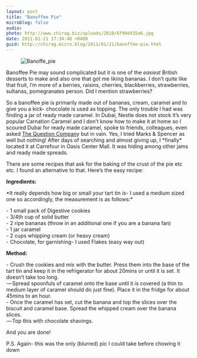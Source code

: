 ```yaml
---
layout: post
title: "Banoffee Pie"
microblog: false
audio: 
photo: http://www.chirag.biz/uploads/2018/6f90d435e6.jpg
date: 2011-01-21 17:34:48 +0400
guid: http://chirag.micro.blog/2011/01/21/banoffee-pie.html
---
```

<figure><img alt="Banoffe_pie" src="http://www.chirag.biz/uploads/2018/6f90d435e6.jpg"></figure><p>Banoffee Pie may sound complicated but it is one of the <em>easiest </em>British desserts to make and also one that got me liking bananas. I don’t quite like that fruit, I’m more of a berries, raisins, cherries, blackberries, strawberries, sultanas, pomegranates person. Did I mention strawberries?</p>
<p>So a banoffee pie is primarily made out of bananas, cream, caramel and to give you a kick- chocolate is used as topping. The only trouble I had was finding a jar of ready made caramel. In Dubai, Nestle does not stock it’s very popular Carnation Caramel and I don’t know how to make it at home so I scoured Dubai for ready made caramel, spoke to friends, colleagues, even asked <a href="http://www.thequestioncompany.com/" target="_blank">The Question Compan</a>y but in vain. Yes, I tried Marks &amp; Spencer as well but nothing! After days of searching and almost giving up, I *finally* located it at Carrefour in Oasis Center Mall. It was hiding among other jams and ready made spreads.</p>
<p>There are some recipes that ask for the baking of the crust of the pie etc etc. I found an alternative to that. Here’s the easy recipe:</p>
<p><strong>Ingredients:</strong></p>
<p>*It really depends how big or small your tart tin is- I used a medium sized one so accordingly, the measurement is as follows:*</p>
<p>- 1 small pack of Digestive cookies<br>- 3/4th cup of solid butter<br>- 2 ripe bananas (throw in an additional one if you are a banana fan)<br>- 1 jar caramel<br>- 2 cups whipping cream (or heavy cream)<br>- Chocolate, for garnishing- I used Flakes (easy way out)</p>
<p><strong>Method:</strong></p>
<p>- Crush the cookies and mix with the butter. Press them into the base of the tart tin and keep it in the refrigerator for about 20mins or until it is set. It doesn’t take too long.<br> — Spread spoonfuls of caramel onto the base until it is covered (a thin to medium layer of caramel should do just fine). Place it in the fridge for about 45mins to an hour.<br>- Once the caramel has set, cut the banana and top the slices over the biscuit and caramel base. Spread the whipped cream over the banana slices. <br> — Top this with chocolate shavings.</p>
<p>And you are done!</p>
<p>P.S. Again- this was the only (blurred) pic I could take before chowing it down</p>
